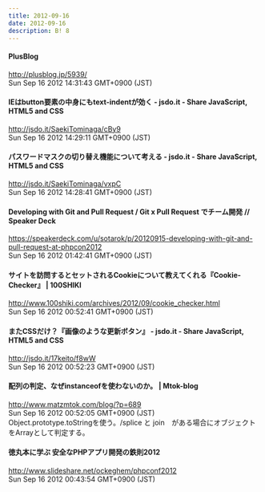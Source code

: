 ```yaml
---
title: 2012-09-16
date: 2012-09-16
description: B! 8
---
```


#### PlusBlog
http://plusblog.jp/5939/<br>
Sun Sep 16 2012 14:31:43 GMT+0900 (JST)<br>


#### IEはbutton要素の中身にもtext-indentが効く - jsdo.it - Share JavaScript, HTML5 and CSS
http://jsdo.it/SaekiTominaga/cBy9<br>
Sun Sep 16 2012 14:29:11 GMT+0900 (JST)<br>


#### パスワードマスクの切り替え機能について考える - jsdo.it - Share JavaScript, HTML5 and CSS
http://jsdo.it/SaekiTominaga/vxpC<br>
Sun Sep 16 2012 14:28:41 GMT+0900 (JST)<br>


#### Developing with Git and Pull Request / Git x Pull Request でチーム開発 // Speaker Deck
https://speakerdeck.com/u/sotarok/p/20120915-developing-with-git-and-pull-request-at-phpcon2012<br>
Sun Sep 16 2012 01:42:41 GMT+0900 (JST)<br>


#### サイトを訪問するとセットされるCookieについて教えてくれる『Cookie-Checker』 | 100SHIKI
http://www.100shiki.com/archives/2012/09/cookie_checker.html<br>
Sun Sep 16 2012 00:52:41 GMT+0900 (JST)<br>


#### またCSSだけ？『画像のような更新ボタン』 - jsdo.it - Share JavaScript, HTML5 and CSS
http://jsdo.it/17keito/f8wW<br>
Sun Sep 16 2012 00:52:23 GMT+0900 (JST)<br>


#### 配列の判定、なぜinstanceofを使わないのか。 | Mtok-blog
http://www.matzmtok.com/blog/?p=689<br>
Sun Sep 16 2012 00:52:05 GMT+0900 (JST)<br>
Object.prototype.toStringを使う。/splice と join　がある場合にオブジェクトをArrayとして判定する。


#### 徳丸本に学ぶ 安全なPHPアプリ開発の鉄則2012
http://www.slideshare.net/ockeghem/phpconf2012<br>
Sun Sep 16 2012 00:43:54 GMT+0900 (JST)<br>


